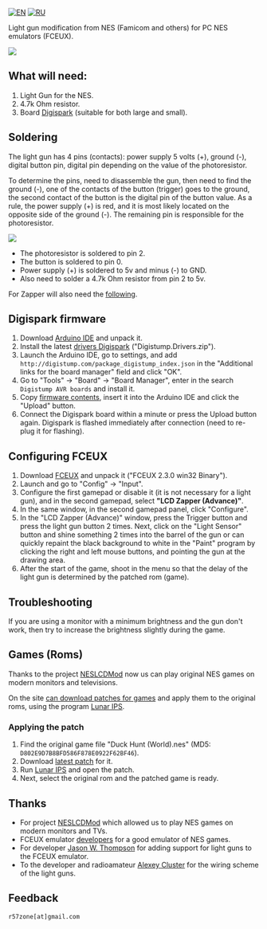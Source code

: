 [![EN](https://user-images.githubusercontent.com/9499881/33184537-7be87e86-d096-11e7-89bb-f3286f752bc6.png)](https://github.com/r57zone/Zapper-Light-Gun-PC/) 
[![RU](https://user-images.githubusercontent.com/9499881/27683795-5b0fbac6-5cd8-11e7-929c-057833e01fb1.png)](https://github.com/r57zone/Zapper-Light-Gun-PC/blob/master/README.RU.md)

Light gun modification from NES (Famicom and others) for PC NES emulators (FCEUX).

[![](https://user-images.githubusercontent.com/9499881/212734602-05fe86a4-f981-49e0-bcda-7e930fe3c7f1.gif)](https://youtu.be/HwHkjYlQwL0)

## What will need:
1. Light Gun for the NES.
2. 4.7k Ohm resistor.
3. Board [Digispark](http://alii.pub/5r59m3) (suitable for both large and small).

## Soldering
The light gun has 4 pins (contacts): power supply 5 volts (+), ground (-), digital button pin, digital pin depending on the value of the photoresistor.


To determine the pins, need to disassemble the gun, then need to find the ground (-), one of the contacts of the button (trigger) goes to the ground, the second contact of the button is the digital pin of the button value. As a rule, the power supply (+) is red, and it is most likely located on the opposite side of the ground (-). The remaining pin is responsible for the photoresistor.


![](https://user-images.githubusercontent.com/9499881/117073818-86264080-ad43-11eb-81dc-f019d03fef49.png)

* The photoresistor is soldered to pin 2.
* The button is soldered to pin 0.
* Power supply (+) is soldered to 5v and minus (-) to GND.
* Also need to solder a 4.7k Ohm resistor from pin 2 to 5v.


For Zapper will also need the [following](https://twitter.com/eNuffGs/status/1046244128365805570).

## Digispark firmware
1. Download [Arduino IDE](https://www.arduino.cc/en/software) and unpack it.
2. Install the latest [drivers Digispark](https://github.com/digistump/DigistumpArduino/releases/) ("Digistump.Drivers.zip").
3. Launch the Arduino IDE, go to settings, and add `http://digistump.com/package_digistump_index.json` in the "Additional links for the board manager" field and click "OK".
4. Go to "Tools" -> "Board" -> "Board Manager", enter in the search `Digistump AVR boards` and install it.
5. Copy [firmware contents](https://github.com/r57zone/Zapper-Light-Gun-PC/blob/master/Firmware/DigisparkLightGun.ino), insert it into the Arduino IDE and click the "Upload" button.
6. Connect the Digispark board within a minute or press the Upload button again. Digispark is flashed immediately after connection (need to re-plug it for flashing).

## Configuring FCEUX
1. Download [FCEUX](https://fceux.com/web/download.html) and unpack it ("FCEUX 2.3.0 win32 Binary").
2. Launch and go to "Config" -> "Input".
3. Configure the first gamepad or disable it (it is not necessary for a light gun), and in the second gamepad, select **"LCD Zapper (Advance)"**.
4. In the same window, in the second gamepad panel, click "Configure".
5. In the "LCD Zapper (Advance)" window, press the Trigger button and press the light gun button 2 times. Next, click on the "Light Sensor" button and shine something 2 times into the barrel of the gun or can quickly repaint the black background to white in the "Paint" program by clicking the right and left mouse buttons, and pointing the gun at the drawing area.
6. After the start of the game, shoot in the menu so that the delay of the light gun is determined by the patched rom (game).

## Troubleshooting
If you are using a monitor with a minimum brightness and the gun don't work, then try to increase the brightness slightly during the game.

## Games (Roms)
Thanks to the project [NESLCDMod](http://neslcdmod.com) now us can play original NES games on modern monitors and televisions.


On the site [can download patches for games](http://neslcdmod.com/roms/) and apply them to the original roms, using the program [Lunar IPS](http://fusoya.eludevisibility.org/lips/download/lips102.zip).

### Applying the patch
1. Find the original game file "Duck Hunt (World).nes" (MD5: `D802E9D7B8BFD586F878E0922F62BF46`).
2. Download [latest patch](http://neslcdmod.com/roms/) for it.
3. Run [Lunar IPS](http://fusoya.eludevisibility.org/lips/download/lips102.zip) and open the patch.
4. Next, select the original rom and the patched game is ready.

## Thanks
* For project [NESLCDMod](http://neslcdmod.com) which allowed us to play NES games on modern monitors and TVs.
* FCEUX emulator [developers](https://github.com/TASVideos/fceux/graphs/contributors) for a good emulator of NES games.
* For developer [Jason W. Thompson](https://github.com/JasonWThompson) for adding support for light guns to the FCEUX emulator.
* To the developer and radioamateur [Alexey Cluster](https://github.com/ClusterM) for the wiring scheme of the light guns.

## Feedback
`r57zone[at]gmail.com`
